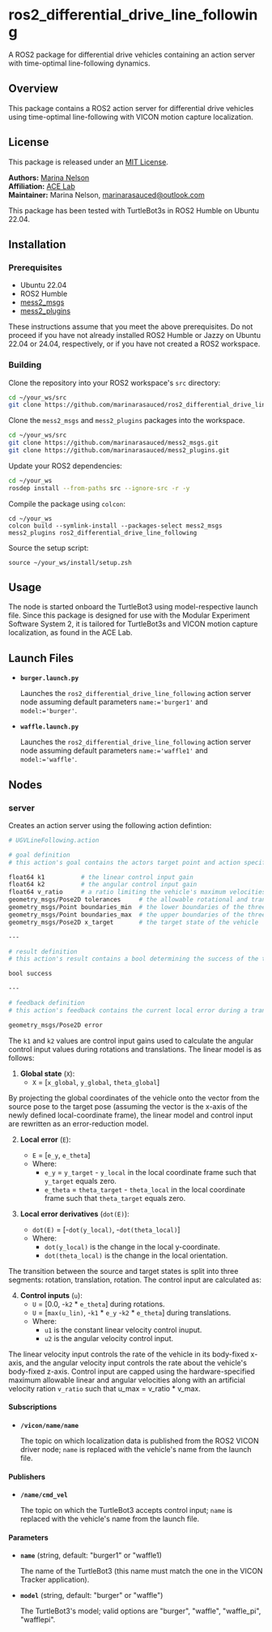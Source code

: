 # ros2_differential_drive_line_following
A ROS2 package for differential drive vehicles containing an action server with time-optimal line-following dynamics.

## Overview
This package contains a ROS2 action server for differential drive vehicles using time-optimal line-following with VICON motion capture localization.

## License
This package is released under an [MIT License](https://github.com/marinarasauced/ros2_differential_drive_line_following/blob/main/LICENSE).

**Authors:** [Marina Nelson](https://github.com/marinarasauced) <br/>
**Affiliation:** [ACE Lab](https://rvcowlagi-research.owlstown.net/) <br/>
**Maintainer:** Marina Nelson, marinarasauced@outlook.com

This package has been tested with TurtleBot3s in ROS2 Humble on Ubuntu 22.04.

## Installation
### Prerequisites
- Ubuntu 22.04
- ROS2 Humble
- [mess2_msgs](https://github.com/marinarasauced/mess2_msgs)
- [mess2_plugins](https://github.com/marinarasauced/mess2_plugins)

These instructions assume that you meet the above prerequisites. Do not proceed if you have not already installed ROS2 Humble or Jazzy on Ubuntu 22.04 or 24.04, respectively, or if you have not created a ROS2 workspace.

### Building
Clone the repository into your ROS2 workspace's `src` directory:

```zsh
cd ~/your_ws/src
git clone https://github.com/marinarasauced/ros2_differential_drive_line_following.git
```

Clone the `mess2_msgs` and `mess2_plugins` packages into the workspace.

```zsh
cd ~/your_ws/src
git clone https://github.com/marinarasauced/mess2_msgs.git
git clone https://github.com/marinarasauced/mess2_plugins.git
```

Update your ROS2 dependencies:

```zsh
cd ~/your_ws
rosdep install --from-paths src --ignore-src -r -y
```

Compile the package using `colcon`:

```
cd ~/your_ws
colcon build --symlink-install --packages-select mess2_msgs mess2_plugins ros2_differential_drive_line_following
```

Source the setup script:

```
source ~/your_ws/install/setup.zsh
```

## Usage
The node is started onboard the TurtleBot3 using model-respective launch file. Since this package is designed for use with the Modular Experiment Software System 2, it is tailored for TurtleBot3s and VICON motion capture localization, as found in the ACE Lab.

## Launch Files

- **`burger.launch.py`**

    Launches the `ros2_differential_drive_line_following` action server node assuming default parameters `name:='burger1'` and `model:='burger'`.

- **`waffle.launch.py`**

    Launches the `ros2_differential_drive_line_following` action server node assuming default parameters `name:='waffle1'` and `model:='waffle'`.

## Nodes

### server

Creates an action server using the following action defintion:

```zsh
# UGVLineFollowing.action

# goal definition
# this action's goal contains the actors target point and action specific parameters pertaining to the vehicle's dynamics and control.

float64 k1          # the linear control input gain
float64 k2          # the angular control input gain
float64 v_ratio     # a ratio limiting the vehicle's maximum velocities; i.e., if the absolute maximum allowable linear velocity is 1.0 m/s and v_ratio is 0.7, the vehicle's maximum linear velocity during the action is 0.7 m/s.
geometry_msgs/Pose2D tolerances     # the allowable rotational and translational error toleranaces
geometry_msgs/Point boundaries_min  # the lower boundaries of the three-dimensional space the vehicle is allowed to operate within (based on localization x, y, z).
geometry_msgs/Point boundaries_max  # the upper boundaries of the three-dimensional space the vehicle is allowed to operate within (based on localization x, y, z).
geometry_msgs/Pose2D x_target       # the target state of the vehicle

---

# result definition
# this action's result contains a bool determining the success of the transition.

bool success

---

# feedback definition
# this action's feedback contains the current local error during a transition.

geometry_msgs/Pose2D error
```

The `k1` and `k2` values are control input gains used to calculate the angular control input values during rotations and translations. The linear model is as follows:

1. **Global state** (`X`):
   - `X` = [`x_global`, `y_global`, `theta_global`]

By projecting the global coordinates of the vehicle onto the vector from the source pose to the target pose (assuming the vector is the x-axis of the newly defined local-coordinate frame), the linear model and control input are rewritten as an error-reduction model.

2. **Local error** (`E`):
   - `E` = [`e_y`, `e_theta`]
   - Where:
     - `e_y` = `y_target` - `y_local` in the local coordinate frame such that `y_target` equals zero.
     - `e_theta` = `theta_target` - `theta_local` in the local coordinate frame such that `theta_target` equals zero.

3. **Local error derivatives** (`dot(E)`):
   - `dot(E)` = [-`dot(y_local)`, -`dot(theta_local)`]
   - Where:
     - `dot(y_local)` is the change in the local y-coordinate.
     - `dot(theta_local)` is the change in the local orientation.

The transition between the source and target states is split into three segments: rotation, translation, rotation. The control input are calculated as:

4. **Control inputs** (`u`):
   - `U` = [0.0, -`k2` * `e_theta`] during rotations.
   - `U` = [`max(u_lin)`, -`k1` * `e_y` -`k2` * `e_theta`] during translations.
   - Where:
     - `u1` is the constant linear velocity control inuput.
     - `u2` is the angular velocity control input.

The linear velocity input controls the rate of the vehicle in its body-fixed x-axis, and the angular velocity input controls the rate about the vehicle's body-fixed z-axis. Control input are capped using the hardware-specified maximum allowable linear and angular velocities along with an artificial velocity ration `v_ratio` such that u_max = v_ratio * v_max.


#### Subscriptions

- **`/vicon/name/name`**

    The topic on which localization data is published from the ROS2 VICON driver node; `name` is replaced with the vehicle's name from the launch file.

#### Publishers

- **`/name/cmd_vel`**

    The topic on which the TurtleBot3 accepts control input; `name` is replaced with the vehicle's name from the launch file.

#### Parameters

- **`name`** (string, default: "burger1" or "waffle1)

	The name of the TurtleBot3 (this name must match the one in the VICON Tracker application).

- **`model`** (string, default: "burger" or "waffle")

	The TurtleBot3's model; valid options are "burger", "waffle", "waffle_pi", "wafflepi".
